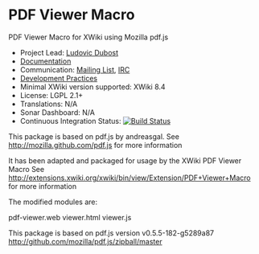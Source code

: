 # PDF Viewer Macro

PDF Viewer Macro for XWiki using Mozilla pdf.js

* Project Lead: [Ludovic Dubost](https://github.com/ldubost)
* [Documentation](https://store.xwiki.com/xwiki/bin/view/Extension/PDFViewerMacro)
* Communication: [Mailing List](http://dev.xwiki.org/xwiki/bin/view/Community/MailingLists>), [IRC]( http://dev.xwiki.org/xwiki/bin/view/Community/IRC)
* [Development Practices](http://dev.xwiki.org)
* Minimal XWiki version supported: XWiki 8.4
* License: LGPL 2.1+
* Translations: N/A
* Sonar Dashboard: N/A
* Continuous Integration Status: [![Build Status](http://ci.xwikisas.com/view/All/job/xwikisas/job/macro-pdfviewer/job/master/badge/icon)](http://ci.xwikisas.com/view/All/job/xwikisas/job/macro-pdfviewer/job/master/)

This package is based on pdf.js by andreasgal.
See http://mozilla.github.com/pdf.js for more information

It has been adapted and packaged for usage by the XWiki PDF Viewer Macro
See http://extensions.xwiki.org/xwiki/bin/view/Extension/PDF+Viewer+Macro for more information

The modified modules are:

pdf-viewer.web
  viewer.html
  viewer.js

This package is based on pdf.js version v0.5.5-182-g5289a87 
http://github.com/mozilla/pdf.js/zipball/master

